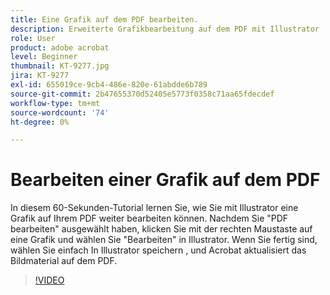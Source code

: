 ```yaml
---
title: Eine Grafik auf dem PDF bearbeiten.
description: Erweiterte Grafikbearbeitung auf dem PDF mit Illustrator
role: User
product: adobe acrobat
level: Beginner
thumbnail: KT-9277.jpg
jira: KT-9277
exl-id: 655019ce-9cb4-486e-820e-61abdde6b789
source-git-commit: 2b47655370d52405e5773f0358c71aa65fdecdef
workflow-type: tm+mt
source-wordcount: '74'
ht-degree: 0%

---
```


# Bearbeiten einer Grafik auf dem PDF

In diesem 60-Sekunden-Tutorial lernen Sie, wie Sie mit Illustrator eine Grafik auf Ihrem PDF weiter bearbeiten können. Nachdem Sie &quot;PDF bearbeiten&quot; ausgewählt haben, klicken Sie mit der rechten Maustaste auf eine Grafik und wählen Sie &quot;Bearbeiten&quot; in Illustrator. Wenn Sie fertig sind, wählen Sie einfach In Illustrator speichern , und Acrobat aktualisiert das Bildmaterial auf dem PDF.

>[!VIDEO](https://video.tv.adobe.com/v/338277?quality=12&learn=on&hidetitle=true)
